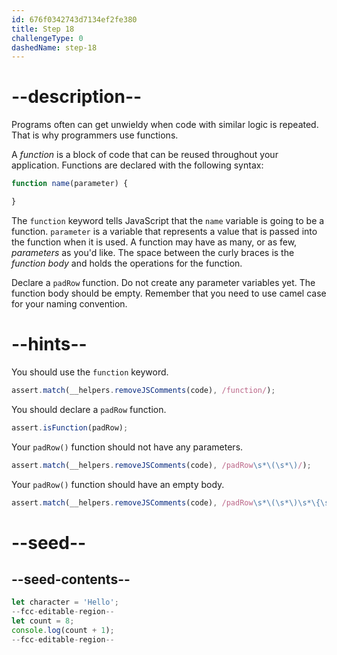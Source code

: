 ```yaml
---
id: 676f0342743d7134ef2fe380
title: Step 18
challengeType: 0
dashedName: step-18
---
```


# --description--

Programs often can get unwieldy when code with similar logic is repeated. That is why programmers
use functions. 

A <dfn>function</dfn> is a block of code that can be reused throughout your application. Functions are declared with the following syntax:

```js
function name(parameter) {

}
```

The `function` keyword tells JavaScript that the `name` variable is going to be a function. `parameter` is a variable that represents a value that is passed into the function when it is used. A function may have as many, or as few, <dfn>parameters</dfn> as you'd like. The space between the curly braces is the <dfn>function body</dfn> and holds
the operations for the function.

Declare a `padRow` function. Do not create any parameter variables yet. The function body should be empty. Remember that you need to use camel case for your naming convention.

# --hints--


You should use the `function` keyword.

```js
assert.match(__helpers.removeJSComments(code), /function/);
```

You should declare a `padRow` function.

```js
assert.isFunction(padRow);
```

Your `padRow()` function should not have any parameters.

```js
assert.match(__helpers.removeJSComments(code), /padRow\s*\(\s*\)/);
```

Your `padRow()` function should have an empty body.

```js
assert.match(__helpers.removeJSComments(code), /padRow\s*\(\s*\)\s*\{\s*\}/);
```


# --seed--

## --seed-contents--

```js
let character = 'Hello';
--fcc-editable-region--
let count = 8;
console.log(count + 1);
--fcc-editable-region--
```
